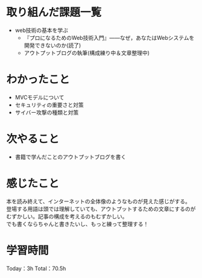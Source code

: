 # 取り組んだ課題一覧
- web技術の基本を学ぶ
	- 『プロになるためのWeb技術入門』――なぜ，あなたはWebシステムを開発できないのか(読了)
	- アウトプットブログの執筆(構成練り中＆文章整理中)

# わかったこと
- MVCモデルについて
- セキュリティの重要さと対策
- サイバー攻撃の種類と対策

# 次やること
- 書籍で学んだことのアウトプットブログを書く

# 感じたこと
本を読み終えて、インターネットの全体像のようなものが見えた感じがする。  
登場する用語は頭では理解していても、アウトプットするための文章にするのがむずかしい。記事の構成を考えるのもむずかしい。  
でも書くならちゃんと書きたいし、もっと練って整理する！

# 学習時間
Today：3h Total：70.5h
